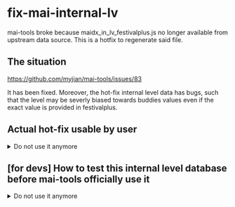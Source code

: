 # fix-mai-internal-lv
mai-tools broke because maidx_in_lv_festivalplus.js no longer available from upstream data source. This is a hotfix to regenerate said file.

## The situation

https://github.com/myjian/mai-tools/issues/83

It has been fixed. Moreover, the hot-fix internal level data has bugs, such that the level may be severly biased towards buddies values even if the exact value is provided in festivalplus. 

## Actual hot-fix usable by user

<details>
  <summary>Do not use it anymore</summary>



Add this to bookmarklet

`javascript:(function()%7Bconst%20magicVer20%3DlocalStorage.getItem(%22magicVer20%22)%2CmagicExpire%3DlocalStorage.getItem(%22magicExpire%22)%2CcurrentMsTime%3Dnew%20Date().getTime()%2CcustomUrl%3D%22https%3A%2F%2Fraw.githubusercontent.com%2Fevnchn%2Ffix-mai-internal-lv%2Fmain%2Ftesting%2Fdetail.str%22%3Bfetch(%22https%3A%2F%2Fraw.githubusercontent.com%2Fevnchn%2Ffix-mai-internal-lv%2Fmain%2Ftesting%2Fdetail.str%22).then(t%3D%3Et.text()).then(t%3D%3E%7BlocalStorage.setItem(%22magicVer20%22%2Ct)%3Blet%20e%3DcurrentMsTime%2B36e5%3BlocalStorage.setItem(%22magicExpire%22%2CMath.floor(e%2F1))%2Calert(%22LOADED!%20works%20for%20an%20hour...%22)%7D).catch(t%3D%3E%7Bconsole.error(%22Error%20fetching%20from%20custom_url%3A%22%2Ct)%7D)%3B%7D)()%3B`

or add `fix-mai-internal-lv.userscript.js` as userscript, then press the inverted button 

<img width="412" alt="image" src="https://github.com/evnchn/fix-mai-internal-lv/assets/37951241/d07b39cc-b611-4299-a97c-2d1db595258b">
</details>

## \[for devs\] How to test this internal level database before mai-tools officially use it

<details>
  <summary>Do not use it anymore</summary>

1. Edit the hosts file at `C:\Windows\System32\drivers\etc` and add entry `127.0.0.1 sgimera.github.io` to point the upstream data source domain to localhost
2. Go to `chrome://net-internals/#hsts` to clear HSTS for `sgimera.github.io`
3. Place `localhost.pem` in the testing folder by going to https://regery.com/en/security/ssl-tools/self-signed-certificate-generator and copying both the private key and public key text to `localhost.pem`
4. Run `server.py`
5. Visit https://sgimera.github.io/mai_RatingAnalyzer/scripts_maimai/maidx_in_lv_festivalplus.js and press OK on all the security errors \(you caused them yourselves\)
6. Enjoy your internal levels!

</details>

